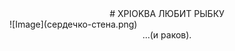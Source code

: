 <center> # XPIOKBA ЛЮБИТ РЫБКУ</center>
![Image](сердечко-стена.png)
<center>...(и раков).</center>

